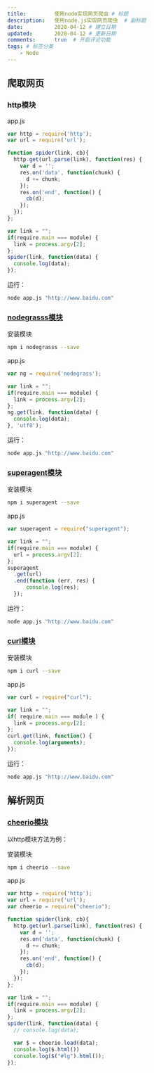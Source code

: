```yaml
---
title:         使用node实现网页爬虫 # 标题
description:   使用node.js实现网页爬虫  # 副标题
date:          2020-04-12 # 建立日期
updated:       2020-04-12 # 更新日期
comments:      true  # 开启评论功能
tags: # 标签分类
    - Node
---
```


## 爬取网页
### http模块
app.js
```js
var http = require('http');
var url = require('url');

function spider(link, cb){
  http.get(url.parse(link), function(res) {
    var d = '';
    res.on('data', function(chunk) {
      d += chunk;
    });
    res.on('end', function() {
      cb(d);
    });
  });
};

var link = "";
if(require.main === module) {
  link = process.argv[2];
};
spider(link, function(data) {
  console.log(data);
});
```

运行：
```bash
node app.js "http://www.baidu.com"
```

### [nodegrasss模块](https://www.npmjs.com/package/nodegrass)
安装模块
```bash
npm i nodegrasss --save
```

app.js
```js
var ng = require('nodegrass');

var link = "";
if(require.main === module) {
  link = process.argv[2];
};
ng.get(link, function(data) {
  console.log(data); 
}, 'utf8');
```

运行：
```bash
node app.js "http://www.baidu.com"
```

### [superagent模块](https://www.npmjs.com/package/superagent)
安装模块
```bash
npm i superagent --save
```

app.js
```js
var superagent = require("superagent");

var link = "";
if(require.main === module) {
  url = process.argv[2];
};
superagent
  .get(url)
  .end(function (err, res) {
      console.log(res);
  });
```
运行：
```bash
node app.js "http://www.baidu.com"
```

### [curl模块](https://www.npmjs.com/package/curl)
安装模块
```bash
npm i curl --save
```

app.js
```js
var curl = require("curl");

var link = "";
if( require.main === module ) {
  link = process.argv[2];
};
curl.get(link, function() {
  console.log(arguments);
});
```
运行：
```bash
node app.js "http://www.baidu.com"
```



## 解析网页
### [cheerio模块](https://www.npmjs.com/package/cheerio)
以http模块方法为例：

安装模块
```bash
npm i cheerio --save
```

app.js
```js
var http = require('http');
var url = require('url');
var cheerio = require("cheerio");

function spider(link, cb){
  http.get(url.parse(link), function(res) {
    var d = '';
    res.on('data', function(chunk) {
      d += chunk;
    });
    res.on('end', function() {
      cb(d);
    });
  });
};

var link = "";
if(require.main === module) {
  link = process.argv[2];
};
spider(link, function(data) {
  // console.log(data);

  var $ = cheerio.load(data);
  console.log($.html())
  console.log($("#lg").html());
});
```